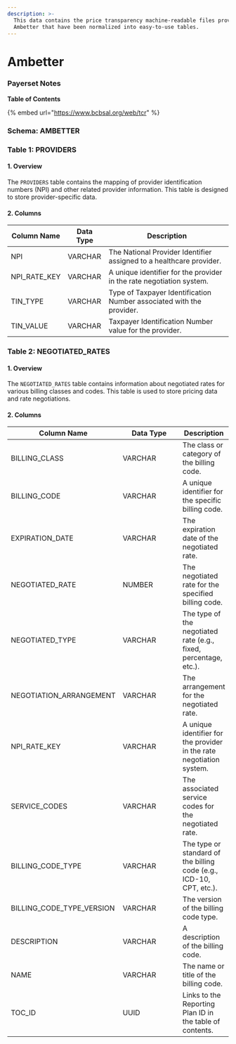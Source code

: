 ```yaml
---
description: >-
  This data contains the price transparency machine-readable files provided by
  Ambetter that have been normalized into easy-to-use tables.
---
```


# Ambetter

### Payerset Notes

**Table of Contents**&#x20;

{% embed url="https://www.bcbsal.org/web/tcr" %}

### Schema: AMBETTER

### Table 1: PROVIDERS

#### 1. Overview

The `PROVIDERS` table contains the mapping of provider identification numbers (NPI) and other related provider information. This table is designed to store provider-specific data.

#### 2. Columns

| Column Name    | Data Type | Description                                                          |
| -------------- | --------- | -------------------------------------------------------------------- |
| NPI            | VARCHAR   | The National Provider Identifier assigned to a healthcare provider.  |
| NPI\_RATE\_KEY | VARCHAR   | A unique identifier for the provider in the rate negotiation system. |
| TIN\_TYPE      | VARCHAR   | Type of Taxpayer Identification Number associated with the provider. |
| TIN\_VALUE     | VARCHAR   | Taxpayer Identification Number value for the provider.               |

### Table 2: NEGOTIATED\_RATES

#### 1. Overview

The `NEGOTIATED_RATES` table contains information about negotiated rates for various billing classes and codes. This table is used to store pricing data and rate negotiations.

#### 2. Columns

<table><thead><tr><th>Column Name</th><th width="159.33333333333331">Data Type</th><th>Description</th></tr></thead><tbody><tr><td>BILLING_CLASS</td><td>VARCHAR</td><td>The class or category of the billing code.</td></tr><tr><td>BILLING_CODE</td><td>VARCHAR</td><td>A unique identifier for the specific billing code.</td></tr><tr><td>EXPIRATION_DATE</td><td>VARCHAR</td><td>The expiration date of the negotiated rate.</td></tr><tr><td>NEGOTIATED_RATE</td><td>NUMBER</td><td>The negotiated rate for the specified billing code.</td></tr><tr><td>NEGOTIATED_TYPE</td><td>VARCHAR</td><td>The type of the negotiated rate (e.g., fixed, percentage, etc.).</td></tr><tr><td>NEGOTIATION_ARRANGEMENT</td><td>VARCHAR</td><td>The arrangement for the negotiated rate.</td></tr><tr><td>NPI_RATE_KEY</td><td>VARCHAR</td><td>A unique identifier for the provider in the rate negotiation system.</td></tr><tr><td>SERVICE_CODES</td><td>VARCHAR</td><td>The associated service codes for the negotiated rate.</td></tr><tr><td>BILLING_CODE_TYPE</td><td>VARCHAR</td><td>The type or standard of the billing code (e.g., ICD-10, CPT, etc.).</td></tr><tr><td>BILLING_CODE_TYPE_VERSION</td><td>VARCHAR</td><td>The version of the billing code type.</td></tr><tr><td>DESCRIPTION</td><td>VARCHAR</td><td>A description of the billing code.</td></tr><tr><td>NAME</td><td>VARCHAR</td><td>The name or title of the billing code.</td></tr><tr><td>TOC_ID</td><td>UUID</td><td>Links to the Reporting Plan ID in the table of contents.</td></tr></tbody></table>
